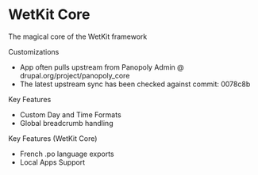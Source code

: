 WetKit Core
=============
The magical core of the WetKit framework

Customizations
* App often pulls upstream from Panopoly Admin @ drupal.org/project/panopoly_core
* The latest upstream sync has been checked against commit: 0078c8b

Key Features
* Custom Day and Time Formats
* Global breadcrumb handling 

Key Features (WetKit Core)
* French .po language exports
* Local Apps Support